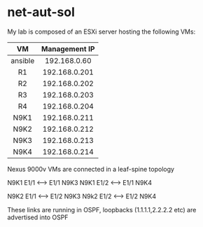 # net-aut-sol

My lab is composed of an ESXi server hosting the following VMs:

| VM		| Management IP     |
|:---------:|:-----------------:| 
| ansible	|	192.168.0.60    |
| R1		|	192.168.0.201   |
| R2		|	192.168.0.202   |
| R3		|	192.168.0.203   |
| R4		|	192.168.0.204   |
| N9K1		|	192.168.0.211   |
| N9K2		|	192.168.0.212   |
| N9K3		|	192.168.0.213   |
| N9K4		|	192.168.0.214   |
  
Nexus 9000v VMs are connected in a leaf-spine topology

N9K1 E1/1 <--> E1/1 N9K3
N9K1 E1/2 <--> E1/1 N9K4

N9K2 E1/1 <--> E1/2 N9K3
N9k2 E1/2 <--> E1/2 N9K4

These links are running in OSPF, loopbacks (1.1.1.1,2.2.2.2 etc) are advertised into OSPF